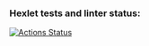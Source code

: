 ### Hexlet tests and linter status:
[![Actions Status](https://github.com/buna-pro/rails-project-lvl1/workflows/hexlet-check/badge.svg)](https://github.com/buna-pro/rails-project-lvl1/actions)